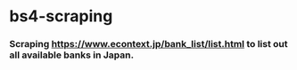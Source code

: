 # bs4-scraping

### Scraping https://www.econtext.jp/bank_list/list.html to list out all available banks in Japan.
